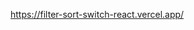 



https://filter-sort-switch-react.vercel.app/



















































